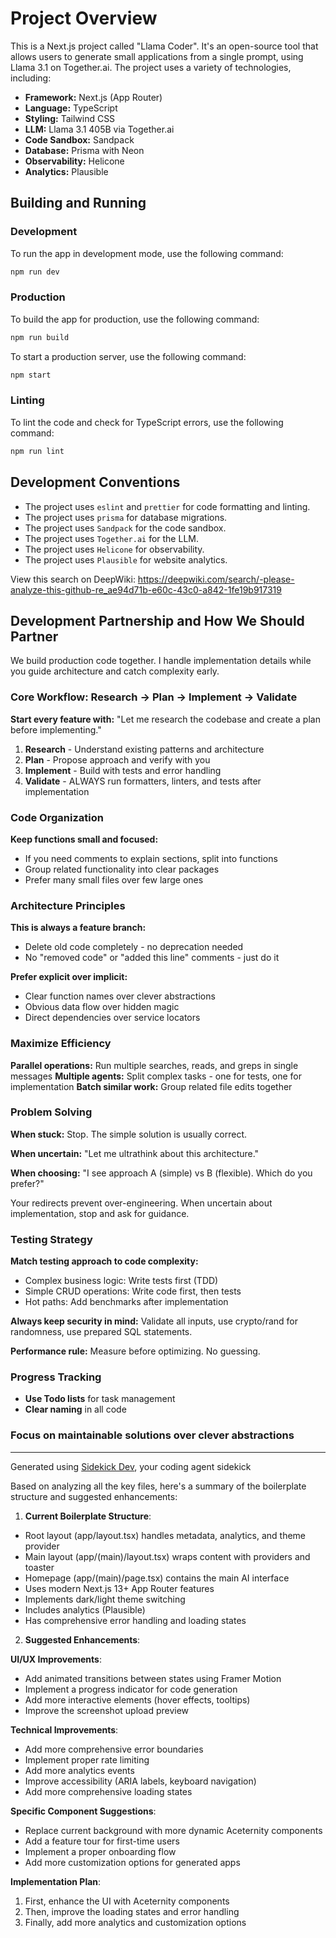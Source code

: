 # Project Overview

This is a Next.js project called "Llama Coder". It's an open-source tool that allows users to generate small applications from a single prompt, using Llama 3.1 on Together.ai. The project uses a variety of technologies, including:

- **Framework:** Next.js (App Router)
- **Language:** TypeScript
- **Styling:** Tailwind CSS
- **LLM:** Llama 3.1 405B via Together.ai
- **Code Sandbox:** Sandpack
- **Database:** Prisma with Neon
- **Observability:** Helicone
- **Analytics:** Plausible

## Building and Running

### Development

To run the app in development mode, use the following command:

```bash
npm run dev
```

### Production

To build the app for production, use the following command:

```bash
npm run build
```

To start a production server, use the following command:

```bash
npm start
```

### Linting

To lint the code and check for TypeScript errors, use the following command:

```bash
npm run lint
```

## Development Conventions

- The project uses `eslint` and `prettier` for code formatting and linting.
- The project uses `prisma` for database migrations.
- The project uses `Sandpack` for the code sandbox.
- The project uses `Together.ai` for the LLM.
- The project uses `Helicone` for observability.
- The project uses `Plausible` for website analytics.

View this search on DeepWiki: <https://deepwiki.com/search/-please-analyze-this-github-re_ae94d71b-e60c-43c0-a842-1fe19b917319>

## Development Partnership and How We Should Partner

We build production code together. I handle implementation details while you guide architecture and catch complexity early.

### Core Workflow: Research → Plan → Implement → Validate

**Start every feature with:** "Let me research the codebase and create a plan before implementing."

1. **Research** - Understand existing patterns and architecture
2. **Plan** - Propose approach and verify with you
3. **Implement** - Build with tests and error handling
4. **Validate** - ALWAYS run formatters, linters, and tests after implementation

### Code Organization

**Keep functions small and focused:**

- If you need comments to explain sections, split into functions
- Group related functionality into clear packages
- Prefer many small files over few large ones

### Architecture Principles

**This is always a feature branch:**

- Delete old code completely - no deprecation needed
- No "removed code" or "added this line" comments - just do it

**Prefer explicit over implicit:**

- Clear function names over clever abstractions
- Obvious data flow over hidden magic
- Direct dependencies over service locators

### Maximize Efficiency

**Parallel operations:** Run multiple searches, reads, and greps in single messages
**Multiple agents:** Split complex tasks - one for tests, one for implementation
**Batch similar work:** Group related file edits together

### Problem Solving

**When stuck:** Stop. The simple solution is usually correct.

**When uncertain:** "Let me ultrathink about this architecture."

**When choosing:** "I see approach A (simple) vs B (flexible). Which do you prefer?"

Your redirects prevent over-engineering. When uncertain about implementation, stop and ask for guidance.

### Testing Strategy

**Match testing approach to code complexity:**

- Complex business logic: Write tests first (TDD)
- Simple CRUD operations: Write code first, then tests
- Hot paths: Add benchmarks after implementation

**Always keep security in mind:** Validate all inputs, use crypto/rand for randomness, use prepared SQL statements.

**Performance rule:** Measure before optimizing. No guessing.

### Progress Tracking

- **Use Todo lists** for task management
- **Clear naming** in all code

### Focus on maintainable solutions over clever abstractions

---
Generated using [Sidekick Dev]({REPO_URL}), your coding agent sidekick

Based on analyzing all the key files, here's a summary of the boilerplate structure and suggested enhancements:

1. **Current Boilerplate Structure**:

- Root layout (app/layout.tsx) handles metadata, analytics, and theme provider
- Main layout (app/(main)/layout.tsx) wraps content with providers and toaster
- Homepage (app/(main)/page.tsx) contains the main AI interface
- Uses modern Next.js 13+ App Router features
- Implements dark/light theme switching
- Includes analytics (Plausible)
- Has comprehensive error handling and loading states

2. **Suggested Enhancements**:

**UI/UX Improvements**:

- Add animated transitions between states using Framer Motion
- Implement a progress indicator for code generation
- Add more interactive elements (hover effects, tooltips)
- Improve the screenshot upload preview

**Technical Improvements**:

- Add more comprehensive error boundaries
- Implement proper rate limiting
- Add more analytics events
- Improve accessibility (ARIA labels, keyboard navigation)
- Add more comprehensive loading states

**Specific Component Suggestions**:

- Replace current background with more dynamic Aceternity components
- Add a feature tour for first-time users
- Implement a proper onboarding flow
- Add more customization options for generated apps

**Implementation Plan**:

1. First, enhance the UI with Aceternity components
2. Then, improve the loading states and error handling
3. Finally, add more analytics and customization options
